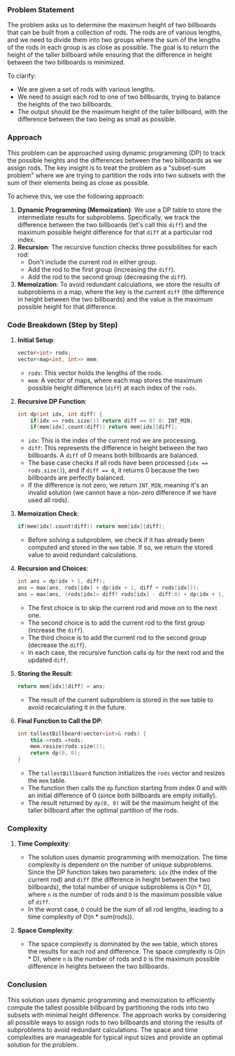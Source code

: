 ### Problem Statement

The problem asks us to determine the maximum height of two billboards that can be built from a collection of rods. The rods are of various lengths, and we need to divide them into two groups where the sum of the lengths of the rods in each group is as close as possible. The goal is to return the height of the taller billboard while ensuring that the difference in height between the two billboards is minimized.

To clarify:
- We are given a set of rods with various lengths.
- We need to assign each rod to one of two billboards, trying to balance the heights of the two billboards.
- The output should be the maximum height of the taller billboard, with the difference between the two being as small as possible.

### Approach

This problem can be approached using dynamic programming (DP) to track the possible heights and the differences between the two billboards as we assign rods. The key insight is to treat the problem as a "subset-sum problem" where we are trying to partition the rods into two subsets with the sum of their elements being as close as possible.

To achieve this, we use the following approach:
1. **Dynamic Programming (Memoization)**: We use a DP table to store the intermediate results for subproblems. Specifically, we track the difference between the two billboards (let's call this `diff`) and the maximum possible height difference for that `diff` at a particular rod index.
2. **Recursion**: The recursive function checks three possibilities for each rod:
   - Don't include the current rod in either group.
   - Add the rod to the first group (increasing the `diff`).
   - Add the rod to the second group (decreasing the `diff`).
3. **Memoization**: To avoid redundant calculations, we store the results of subproblems in a map, where the key is the current `diff` (the difference in height between the two billboards) and the value is the maximum possible height for that difference.

### Code Breakdown (Step by Step)

1. **Initial Setup**:
   ```cpp
   vector<int> rods;
   vector<map<int, int>> mem;
   ```
   - `rods`: This vector holds the lengths of the rods.
   - `mem`: A vector of maps, where each map stores the maximum possible height difference (`diff`) at each index of the `rods`.

2. **Recursive DP Function**:
   ```cpp
   int dp(int idx, int diff) {
       if(idx == rods.size()) return diff == 0? 0: INT_MIN;
       if(mem[idx].count(diff)) return mem[idx][diff];
   ```
   - `idx`: This is the index of the current rod we are processing.
   - `diff`: This represents the difference in height between the two billboards. A `diff` of 0 means both billboards are balanced.
   - The base case checks if all rods have been processed (`idx == rods.size()`), and if `diff == 0`, it returns 0 because the two billboards are perfectly balanced.
   - If the difference is not zero, we return `INT_MIN`, meaning it's an invalid solution (we cannot have a non-zero difference if we have used all rods).

3. **Memoization Check**:
   ```cpp
   if(mem[idx].count(diff)) return mem[idx][diff];
   ```
   - Before solving a subproblem, we check if it has already been computed and stored in the `mem` table. If so, we return the stored value to avoid redundant calculations.

4. **Recursion and Choices**:
   ```cpp
   int ans = dp(idx + 1, diff);
   ans = max(ans, rods[idx] + dp(idx + 1, diff + rods[idx]));
   ans = max(ans, (rods[idx]> diff? rods[idx] - diff:0) + dp(idx + 1, abs(diff - rods[idx])));
   ```
   - The first choice is to skip the current rod and move on to the next one.
   - The second choice is to add the current rod to the first group (increase the `diff`).
   - The third choice is to add the current rod to the second group (decrease the `diff`).
   - In each case, the recursive function calls `dp` for the next rod and the updated `diff`.

5. **Storing the Result**:
   ```cpp
   return mem[idx][diff] = ans;
   ```
   - The result of the current subproblem is stored in the `mem` table to avoid recalculating it in the future.

6. **Final Function to Call the DP**:
   ```cpp
   int tallestBillboard(vector<int>& rods) {
       this->rods =rods;
       mem.resize(rods.size());
       return dp(0, 0);
   }
   ```
   - The `tallestBillboard` function initializes the `rods` vector and resizes the `mem` table.
   - The function then calls the `dp` function starting from index 0 and with an initial difference of 0 (since both billboards are empty initially).
   - The result returned by `dp(0, 0)` will be the maximum height of the taller billboard after the optimal partition of the rods.

### Complexity

1. **Time Complexity**:
   - The solution uses dynamic programming with memoization. The time complexity is dependent on the number of unique subproblems. Since the DP function takes two parameters: `idx` (the index of the current rod) and `diff` (the difference in height between the two billboards), the total number of unique subproblems is O(n * D), where `n` is the number of rods and `D` is the maximum possible value of `diff`.
   - In the worst case, `D` could be the sum of all rod lengths, leading to a time complexity of O(n * sum(rods)).

2. **Space Complexity**:
   - The space complexity is dominated by the `mem` table, which stores the results for each rod and difference. The space complexity is O(n * D), where `n` is the number of rods and `D` is the maximum possible difference in heights between the two billboards.

### Conclusion

This solution uses dynamic programming and memoization to efficiently compute the tallest possible billboard by partitioning the rods into two subsets with minimal height difference. The approach works by considering all possible ways to assign rods to two billboards and storing the results of subproblems to avoid redundant calculations. The space and time complexities are manageable for typical input sizes and provide an optimal solution for the problem.